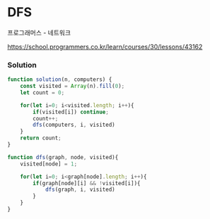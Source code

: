 # DFS

프로그래머스 - 네트워크  

https://school.programmers.co.kr/learn/courses/30/lessons/43162

### Solution
``` javascript
function solution(n, computers) {
    const visited = Array(n).fill(0);
    let count = 0;

    for(let i=0; i<visited.length; i++){
        if(visited[i]) continue;
        count++;
        dfs(computers, i, visited)
    }
    return count;
}

function dfs(graph, node, visited){
    visited[node] = 1;

    for(let i=0; i<graph[node].length; i++){
        if(graph[node][i] && !visited[i]){
            dfs(graph, i, visited)
        }
    }
}
```